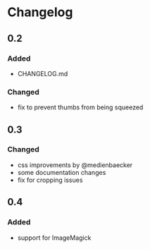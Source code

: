 # Changelog

## 0.2

### Added

+ CHANGELOG.md

### Changed

+ fix to prevent thumbs from being squeezed


## 0.3

### Changed

+ css improvements by @medienbaecker
+ some documentation changes
+ fix for cropping issues

## 0.4

### Added

+ support for ImageMagick

